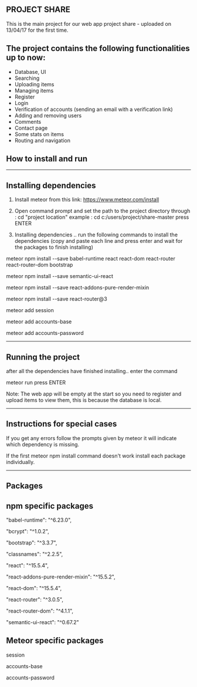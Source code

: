PROJECT SHARE 
--------------------------------------------------------------------

This is the main project for our web app project share - uploaded on 13/04/17 for the first time.

The project contains the following functionalities up to now:
--------------------------------------------------------------------
- Database, UI
- Searching
- Uploading items
- Managing items 
- Register 
- Login 
- Verification of accounts (sending an email with a verification link)
- Adding and removing users
- Comments 
- Contact page 
- Some stats on items 
- Routing and navigation


How to install and run 
----------------------------------------------------------------------

------------------------------------------------------
Installing dependencies
------------------------------------------------------
1. Install meteor from this link: https://www.meteor.com/install

2. Open command prompt and set the path to the project directory
through : cd "project location" 
example : cd c:/users/project/share-master 
press ENTER 

3. Installing dependencies ..
run the following commands to install the dependencies 
(copy and paste each line and press enter and wait for the packages to finish installing) 

meteor npm install --save babel-runtime react react-dom react-router react-router-dom bootstrap

meteor npm install --save semantic-ui-react

meteor npm install --save react-addons-pure-render-mixin 

meteor npm install --save react-router@3

meteor add session

meteor add accounts-base

meteor add accounts-password

------------------------------------------------------
Running the project
------------------------------------------------------
after all the dependencies have finished installing..
enter the command 

meteor run
press ENTER

Note: The web app will be empty at the start so you need to register and upload items to view them, this is because the database is local.

-------------------------------------------------------
Instructions for special cases 
-------------------------------------------------------
If you get any errors follow the prompts given by meteor it will indicate which dependency
is missing. 

If the first meteor npm install command doesn't work install each package individually.


-------------------------------------------------------------------------------------------
Packages
-------------------------------------------------------------------------------------------

npm specific packages
-------------------------
"babel-runtime": "^6.23.0",  

"bcrypt": "^1.0.2",   

"bootstrap": "^3.3.7", 

"classnames": "^2.2.5",

"react": "^15.5.4",

"react-addons-pure-render-mixin": "^15.5.2",

"react-dom": "^15.5.4", 

"react-router": "^3.0.5", 

"react-router-dom": "^4.1.1",

"semantic-ui-react": "^0.67.2"


Meteor specific packages 
--------------------------
session

accounts-base

accounts-password
